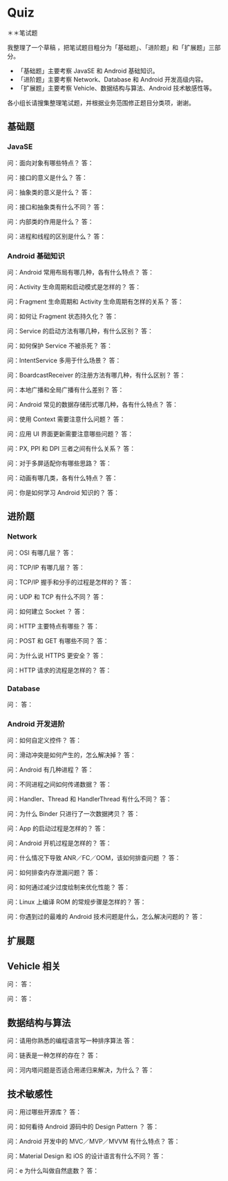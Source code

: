 # Quiz
＊＊笔试题

我整理了一个草稿 ，把笔试题目粗分为「基础题」、「进阶题」和「扩展题」三部分。
- 「基础题」主要考察 JavaSE 和 Android 基础知识。
- 「进阶题」主要考察 Network、Database 和 Android 开发高级内容。
- 「扩展题」主要考察 Vehicle、数据结构与算法、Android 技术敏感性等。 

各小组长请搜集整理笔试题，并根据业务范围修正题目分类项，谢谢。


## 基础题

### JavaSE

问：面向对象有哪些特点？
答：

问：接口的意义是什么？
答：

问：抽象类的意义是什么？
答：

问：接口和抽象类有什么不同？
答：

问：内部类的作用是什么？
答：

问：进程和线程的区别是什么？
答：

### Android 基础知识

问：Android 常用布局有哪几种，各有什么特点？
答：

问：Activity 生命周期和启动模式是怎样的？
答：

问：Fragment 生命周期和 Activity 生命周期有怎样的关系？
答：

问：如何让 Fragment 状态持久化？
答：

问：Service 的启动方法有哪几种，有什么区别？
答：

问：如何保护 Service 不被杀死？
答：

问：IntentService 多用于什么场景？
答：

问：BoardcastReceiver 的注册方法有哪几种，有什么区别？
答：

问：本地广播和全局广播有什么差别？
答：

问：Android 常见的数据存储形式哪几种，各有什么特点？
答：

问：使用 Context 需要注意什么问题？
答：

问：应用 UI 界面更新需要注意哪些问题？
答：

问：PX, PPI 和 DPI 三者之间有什么关系？
答：

问：对于多屏适配你有哪些思路？
答：

问：动画有哪几类，各有什么特点？
答：

问：你是如何学习 Android 知识的？
答：


## 进阶题

### Network

问：OSI 有哪几层？
答：

问：TCP/IP 有哪几层？
答：

问：TCP/IP 握手和分手的过程是怎样的？
答：

问：UDP 和 TCP 有什么不同？
答：

问：如何建立 Socket ？
答：

问：HTTP 主要特点有哪些？
答：

问：POST 和 GET 有哪些不同？
答：

问：为什么说 HTTPS 更安全？
答：

问：HTTP 请求的流程是怎样的？
答：

### Database

问：
答：

### Android 开发进阶

问：如何自定义控件？
答：

问：滑动冲突是如何产生的，怎么解决掉？
答：

问：Android 有几种进程？
答：

问：不同进程之间如何传递数据？
答：

问：Handler、Thread 和 HandlerThread 有什么不同？
答：

问：为什么 Binder 只进行了一次数据拷贝？
答：

问：App 的启动过程是怎样的？
答：

问：Android 开机过程是怎样的？
答：

问：什么情况下导致 ANR／FC／OOM，该如何排查问题 ？
答：

问：如何排查内存泄漏问题？
答：

问：如何通过减少过度绘制来优化性能？
答：

问：Linux 上编译 ROM 的常规步骤是怎样的？
答：

问：你遇到过的最难的 Android 技术问题是什么，怎么解决问题的？
答：


## 扩展题

## Vehicle 相关

问：
答：

问：
答：

## 数据结构与算法

问：请用你熟悉的编程语言写一种排序算法
答：

问：链表是一种怎样的存在？
答：

问：河内塔问题是否适合用递归来解决，为什么？
答：

## 技术敏感性

问：用过哪些开源库？
答：

问：如何看待 Android 源码中的 Design Pattern ？
答：

问：Android 开发中的 MVC／MVP／MVVM 有什么特点？
答：

问：Material Design 和 iOS 的设计语言有什么不同？
答：

问：e 为什么叫做自然底数？
答：
